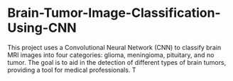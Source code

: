 # Brain-Tumor-Image-Classification-Using-CNN
This project uses a Convolutional Neural Network (CNN) to classify brain MRI images into four categories: glioma, meningioma, pituitary, and no tumor. The goal is to aid in the detection of different types of brain tumors, providing a tool for medical professionals. T
